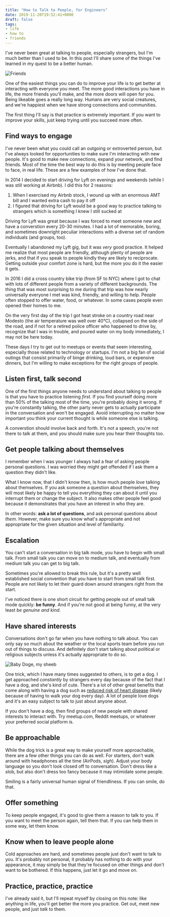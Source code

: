 ```yaml
---
title: "How to Talk to People, for Engineers"
date: 2019-11-20T19:52:41+0000
draft: false
tags:
- life
- how to
- friends
---
```


I've never been great at talking to people, especially strangers, but I'm much better than I used to be. In this post I'll share some of the things I've learned in my quest to be a better human.

![Friends](cover.jpg "It's good to have friends")

One of the easiest things you can do to improve your life is to get better at interacting with everyone you meet. The more good interactions you have in life, the more friends you'll make, and the more doors will open for you. Being likeable goes a really long way. Humans are very social creatures, and we're happiest when we have strong connections and communities.

The first thing I'll say is that practice is extremely important. If you want to improve your skills, just keep trying until you succeed more often.

## Find ways to engage

I've never been what you could call an outgoing or extroverted person, but I've always looked for opportunities to make sure I'm interacting with new people. It's good to make new connections, expand your network, and find friends. Most of the time the best way to do this is by meeting people face to face, in real life. These are a few examples of how I've done that.

In 2014 I decided to start driving for Lyft on evenings and weekends (while I was still working at Airbnb). I did this for 2 reasons:

1. When I exercised my Airbnb stock, I wound up with an enormous AMT bill and I wanted extra cash to pay it off
2. I figured that driving for Lyft would be a good way to practice talking to strangers which is something I knew I still sucked at

Driving for Lyft was great because I was forced to meet someone new and have a converstion every 20-30 minutes. I had a lot of memorable, boring, and sometimes downright peculiar interactions with a diverse set of random individuals (and groups, too).

Eventually I abandoned my Lyft gig, but it was _very_ good practice. It helped me realize that most people are friendly, although plenty of people are jerks, and that if you speak to people kindly they are likely to reciprocate. Getting outside your comfort zone is hard, but the more you do it the easier it gets.

In 2016 I did a cross country bike trip (from SF to NYC) where I got to chat with lots of different people from a variety of different backgrounds. The thing that was most surprising to me during that trip was how nearly universally everyone I met was kind, friendly, and willing to help. People often stopped to offer water, food, or whatever. In some cases people even opened their homes to me.

On the very first day of the trip I got heat stroke on a country road near Modesto (the air temperature was well over 40°C), collapsed on the side of the road, and if not for a retired police officer who happened to drive by, recognize that I was in trouble, and poured water on my body immediately, I may not be here today.

These days I try to get out to meetups or events that seem interesting, especially those related to technology or startups. I'm not a big fan of social outings that consist primarily of binge drinking, loud bars, or expensive dinners, but I'm willing to make exceptions for the right groups of people.

## Listen first, talk second

One of the first things anyone needs to understand about talking to people is that you have to practice listening _first_. If you find yourself doing more than 50% of the talking most of the time, you're probably doing it wrong. If you're constantly talking, the other party never gets to actually participate in the conversation and won't be engaged. Avoid interrupting no matter how important you think your current thought is while someone else is talking.

A converstion should involve back and forth. It's not a speech, you're not there to talk at them, and you should make sure you hear their thoughts too.

## Get people talking about themselves

I remember when I was younger I always had a fear of asking people personal questions. I was worried they might get offended if I ask them a question they didn't like.

What I know now, that I didn't know then, is how much people _love_ talking about themselves. If you ask someone a question about themselves, they will most likely be happy to tell you everything they can about it until you interrupt them or change the subject. It also makes other people feel good because it demonstrates that you have an interest in who they are.

In other words: **ask a lot of questions**, and ask personal questions about _them_. However, make sure you know what's appropriate and not appropriate for the given situation and level of familiarity.

## Escalation

You can't start a conversation in big talk mode, you have to begin with small talk. From small talk you can move on to medium talk, and eventually from medium talk you can get to big talk.

Sometimes you're allowed to break this rule, but it's a pretty well established social convention that you have to start from small talk first. People are not likely to let their guard down around strangers right from the start.

I've noticed there is one short circuit for getting people out of small talk mode quickly: **be funny**. And if you're not good at being funny, at the very least _be genuine and kind_.

## Have shared interests

Conversations don't go far when you have nothing to talk about. You can only say so much about the weather or the local sports team before you run out of things to discuss. And definitely don't start talking about political or religious subjects unless it's actually appropriate to do so.

![Baby Doge, my sheeb](night-doge.jpg "Baby Doge, my sheeb")

One trick, which I have many times suggested to others, is to get a dog. I get approached _constantly_ by strangers every day because of the fact that I have a dog, and she's kind of cute. There's a lot of other great benefits that come along with having a dog such as [reduced risk of heart disease](https://www.health.harvard.edu/staying-healthy/having-a-dog-can-help-your-heart--literally) (likely because of having to walk your dog every day). A lot of people love dogs and it's an easy subject to talk to just about anyone about.

If you don't have a dog, then find groups of new people with shared interests to interact with. Try meetup.com, Reddit meetups, or whatever your preferred social platform is.

## Be approachable

While the dog trick is a great way to make yourself more approachable, there are a few other things you can do as well. For starters, don't walk around with headphones all the time (AirPods, _sigh_). Adjust your body language so you don't look closed off to conversation. Don't dress like a slob, but also don't dress too fancy because it may intimidate some people.

Smiling is a fairly universal human signal of friendliness. If you can smile, do that.

## Offer something

To keep people engaged, it's good to give them a reason to talk to you. If you want to meet the person again, tell them that. If you can help them in some way, let them know.

## Know when to leave people alone

Cold approaches are hard, and sometimes people just don't want to talk to you. It's probably not personal, it probably has nothing to do with your appearance, it may simply be that they're focused on other things and don't want to be bothered. If this happens, just let it go and move on.

## Practice, practice, practice

I've already said it, but I'll repeat myself by closing on this note: like anything in life, you'll get better the more you practice. Get out, meet new people, and just _talk_ to them.
